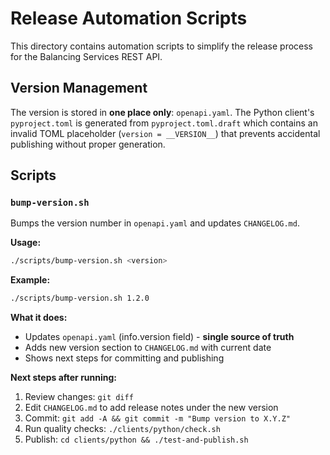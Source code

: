 # Release Automation Scripts

This directory contains automation scripts to simplify the release process for the Balancing Services REST API.

## Version Management

The version is stored in **one place only**: `openapi.yaml`. The Python client's `pyproject.toml` is generated from `pyproject.toml.draft` which contains an invalid TOML placeholder (`version = __VERSION__`) that prevents accidental publishing without proper generation.

## Scripts

### `bump-version.sh`

Bumps the version number in `openapi.yaml` and updates `CHANGELOG.md`.

**Usage:**
```bash
./scripts/bump-version.sh <version>
```

**Example:**
```bash
./scripts/bump-version.sh 1.2.0
```

**What it does:**
- Updates `openapi.yaml` (info.version field) - **single source of truth**
- Adds new version section to `CHANGELOG.md` with current date
- Shows next steps for committing and publishing

**Next steps after running:**
1. Review changes: `git diff`
2. Edit `CHANGELOG.md` to add release notes under the new version
3. Commit: `git add -A && git commit -m "Bump version to X.Y.Z"`
4. Run quality checks: `./clients/python/check.sh`
5. Publish: `cd clients/python && ./test-and-publish.sh`
